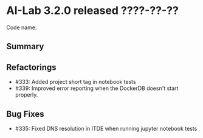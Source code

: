 # AI-Lab 3.2.0 released ????-??-??

Code name:

## Summary

## Refactorings

* #333: Added project short tag in notebook tests
* #339: Improved error reporting when the DockerDB doesn't start properly.

## Bug Fixes

 - #335: Fixed DNS resolution in ITDE when running jupyter notebook tests

